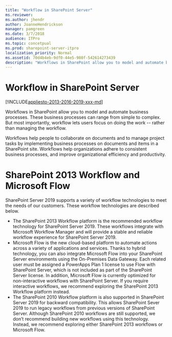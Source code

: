 ```yaml
---
title: "Workflow in SharePoint Server"
ms.reviewer: 
ms.author: jhendr
author: JoanneHendrickson
manager: pamgreen
ms.date: 3/7/2018
audience: ITPro
ms.topic: concetpual
ms.prod: sharepoint-server-itpro
localization_priority: Normal
ms.assetid: 70d4b4eb-9df0-44e5-980f-542614273439
description: "Workflows in SharePoint allow you to model and automate business processes. These business processes can range from simple to complex. But most importantly, workflow lets users focus on doing the work -- rather than managing the workflow."
---
```


# Workflow in SharePoint Server

[!INCLUDE[appliesto-2013-2016-2019-xxx-md](../includes/appliesto-2013-2016-2019-xxx-md.md)]

Workflows in SharePoint allow you to model and automate business processes. These business processes can range from simple to complex. But most importantly, workflow lets users focus on doing the work -- rather than managing the workflow.
  
Workflows help people to collaborate on documents and to manage project tasks by implementing business processes on documents and items in a SharePoint site. Workflows help organizations adhere to consistent business processes, and improve organizational efficiency and productivity. 

# SharePoint 2013 Workflow and Microsoft Flow

SharePoint Server 2019 supports a variety of workflow technologies to meet the needs of our customers.  These workflow technologies are described below.
* The SharePoint 2013 Workflow platform is the recommended workflow technology for SharePoint Server 2019.  These workflows integrate with Microsoft Workflow Manager and will provide a stable and reliable workflow experience for SharePoint Server 2019.​
* Microsoft Flow is the new cloud-based platform to automate actions across a variety of applications and services.  Thanks to hybrid technology, you can also integrate Microsoft Flow into your SharePoint Server environments using the On-Premises Data Gateway.  Each related user must be assigned a PowerApps Plan 1 license to use Flow with SharePoint Server, which is not included as part of the SharePoint Server license.  In addition, Microsoft Flow is currently optimized for non-interactive workflows with SharePoint Server.  If you require interactive workflows, we recommend exploring the SharePoint 2013 Workflow platform instead.
* The SharePoint 2010 Workflow platform is also supported in SharePoint Server 2019 for backward compatibility.  This allows SharePoint Sever 2019 to run legacy workflows from previous versions of SharePoint Server.  Although SharePoint 2010 workflows are still supported, we don’t recommend building new workflows using this technology.  Instead, we recommend exploring either SharePoint 2013 workflows or Microsoft Flow.
